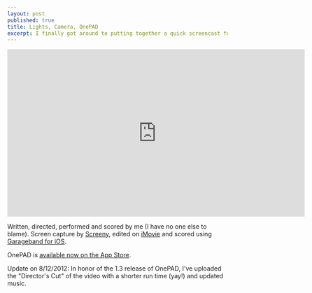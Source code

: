 ```yaml
---
layout: post
published: true
title: Lights, Camera, OnePAD
excerpt: I finally got around to putting together a quick screencast for OnePAD, my iOS daily notebook app.
---
```


<iframe width="680" height="383" src="http://www.youtube.com/embed/MsFfCjta-oE" frameborder="0" allowfullscreen="true"><a href="http://www.youtube.com/retrobitops">www.youtube.com/retrobitops</a></iframe>

Written, directed, performed and scored by me (I have no one else to blame). Screen capture by [Screeny](http://www.screenyapp.com), edited on [iMovie](http://itunes.apple.com/us/app/imovie/id408981434?mt=12) and scored using [Garageband for iOS](http://itunes.apple.com/us/app/garageband/id408709785?mt=8). 

OnePAD is [available now on the App Store](http://itunes.apple.com/us/app/onepad/id523440773?ls=1&mt=8).

Update on 8/12/2012: In honor of the 1.3 release of OnePAD, I've uploaded the "Director's Cut" of the video with a shorter run time (yay!) and updated music.
